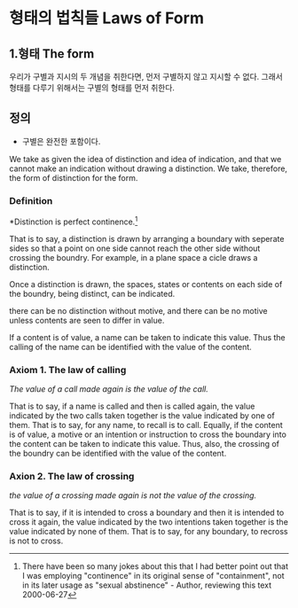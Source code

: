 # 형태의 법칙들 Laws of Form

## 1.형태 The form

우리가 구별과 지시의 두 개념을 취한다면, 먼저 구별하지 않고 지시할 수 없다. 그래서 형태를 다루기 위해서는 구별의 형태를 먼저 취한다. 

## 정의

* 구별은 완전한 포함이다.



We take as given the idea of distinction and idea of indication,  and that we cannot make an indication without drawing a distinction. We take, therefore, the form of distinction for the form.

### Definition

*Distinction is perfect continence.[^c1-1]

That is to say, a distinction is drawn by arranging a boundary with seperate sides so that a point on one side cannot reach the other side without crossing the boundry. For example, in a plane space a cicle draws a distinction.

Once a distinction is drawn, the spaces, states or contents on each side of the boundry, being distinct, can be indicated.

there can be no distinction without motive, and there can be no motive unless contents are seen to differ in value.

If a content is of value, a name can be taken to indicate this value. Thus the calling of the name can be identified with the value of the content.

### Axiom 1. The law of calling

*The value of a call made again is the value of the call.*

That is to say, if a name is called and then is called again, the value indicated by the two calls taken together is the value indicated by one of them.
That is to say, for any name, to recall is to call.
Equally, if the content is of value, a motive or an intention or instruction to cross the boundary into the content can be taken to indicate this value.
Thus, also, the crossing of the boundry can be identified with the value of the content.

### Axion 2. The law of crossing

*the value of a crossing made again is not the value of the crossing.*

That is to say, if it is intended to cross a boundary and then it is intended to cross it again, the value indicated by the two intentions taken together is the value indicated by none of them.
That is to say, for any boundary, to recross is not to cross.

[^c1-1]: There have been so many jokes about this that I had better point out that I was employing "continence" in its original sense of "containment", not in its later usage as "sexual abstinence" -  Author, reviewing this text 2000-06-27